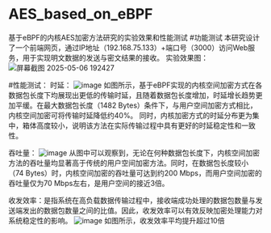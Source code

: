 # AES_based_on_eBPF
基于eBPF的内核AES加密方法研究的实验效果和性能测试
#功能测试
本研究设计了一个前端网页，通过IP地址（192.168.75.133）+端口号（3000）访问Web服务，用于实现明文数据的发送与密文结果的接收。
实验效果图：
![屏幕截图 2025-05-06 192427](https://github.com/user-attachments/assets/210b3293-0ae6-4ec9-84ca-c8affac54591)

#性能测试：
时延：
![image](https://github.com/user-attachments/assets/fbc691e0-89df-4016-8357-00cbe4a47a0e)
如图所示，基于eBPF实现的内核空间加密方式在各数据包长度下均展现出更低的传输时延，且随着数据包长度增加，时延增长趋势更加平缓。在最大数据包长度（1482 Bytes）条件下，与用户空间加密方式相比，内核空间加密可将传输时延降低约40%。
同时，内核加密方式的时延分布更为集中，箱体高度较小，说明该方法在实际传输过程中具有更好的时延稳定性和一致性。

吞吐量：
![image](https://github.com/user-attachments/assets/0c51a4ab-f598-4b80-9eb3-6d569e3aa837)
从图中可以观察到，无论在何种数据包长度下，内核空间加密方法的吞吐量均显著高于传统的用户空间加密方法。同时，在数据包长度较小（74 Bytes）时，内核空间加密的吞吐量可达到约200 Mbps，而用户空间加密的吞吐量仅为70 Mbps左右，是用户空间的接近3倍。

收发效率：是指系统在高负载数据传输过程中，接收端成功处理的数据包数量与发送端发出的数据包数量之间的比值。因此，收发效率可以有效反映加密处理能力对系统稳定性的影响。
![image](https://github.com/user-attachments/assets/16da099b-1c51-40cb-86af-5b9fed915c0c)
如图所示，收发效率平均提升超过10倍
